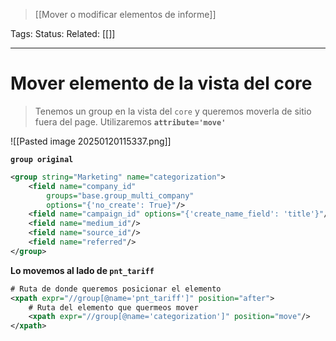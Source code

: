 > [[Mover o modificar elementos de informe]]

Tags: 
Status: 
Related: [[<xpath>]]

___

# Mover elemento de la vista del core

> Tenemos un group en la vista del `core` y queremos moverla de sitio fuera del page. Utilizaremos **`attribute='move'`**

![[Pasted image 20250120115337.png]]

**`group original`**
```xml
<group string="Marketing" name="categorization">  
    <field name="company_id"  
        groups="base.group_multi_company"  
        options="{'no_create': True}"/>  
    <field name="campaign_id" options="{'create_name_field': 'title'}"/>  
    <field name="medium_id"/>  
    <field name="source_id"/>  
    <field name="referred"/>  
</group>
```

**Lo movemos al lado de `pnt_tariff`**

```xml
# Ruta de donde queremos posicionar el elemento
<xpath expr="//group[@name='pnt_tariff']" position="after">  
    # Ruta del elemento que quermeos mover
    <xpath expr="//group[@name='categorization']" position="move"/>  
</xpath>
```